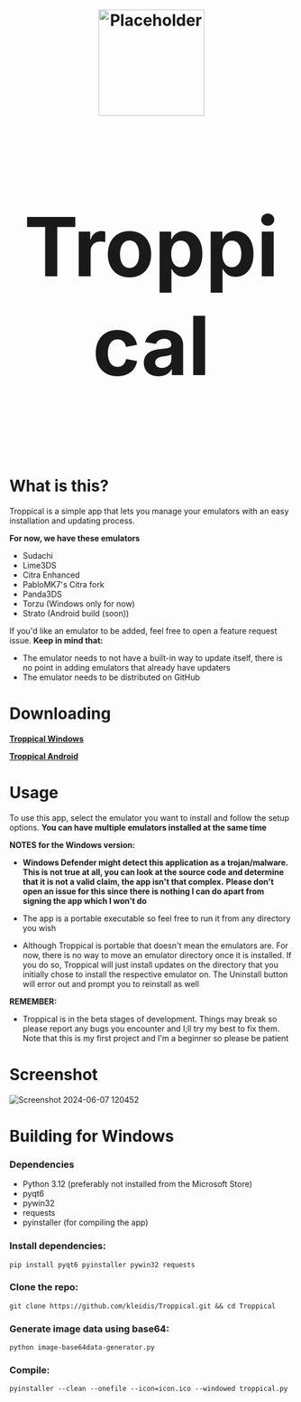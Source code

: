 <h1 align="center">
  <img src="https://github.com/kleidis/Troppical/blob/9683c790f5f0ad58e5cd7854f2474369061e4f0d/icons/logos/installer_logo.svg" alt="Placeholder" width="188"/>
</p>
<p align="center" style="font-size:144px;">
  <strong>Troppical</strong>
</h1>

# What is this?

Troppical is a simple app that lets you manage your emulators with an easy installation and updating process.

**For now, we have these emulators**

- Sudachi
- Lime3DS
- Citra Enhanced
- PabloMK7's Citra fork
- Panda3DS
- Torzu (Windows only for now)
- Strato (Android build (soon))

If you'd like an emulator to be added, feel free to open a feature request issue. **Keep in mind that:**

- The emulator needs to not have a built-in way to update itself, there is no point in adding emulators that already have updaters
- The emulator needs to be distributed on GitHub

# Downloading

**[Troppical Windows](https://nightly.link/kleidis/Troppical/workflows/build/master/troppical-nightly.zip)**

**[Troppical Android](https://nightly.link/kleidis/Troppical/workflows/build/master/app-release.zip)**

# Usage

 To use this app, select the emulator you want to install and follow the setup options.
**You can have multiple emulators installed at the same time**

**NOTES for the Windows version:**

- **Windows Defender might detect this application as a trojan/malware. This is not true at all, you can look at the source code and determine that it is not a valid claim,  the app isn't that complex.**
**Please don't open an issue for this since there is nothing I can do apart from signing the app which I won't do**


- The app is a portable executable so feel free to run it from any directory you wish

- Although Troppical is portable that doesn't mean the emulators are. For now, there is no way to move an emulator directory once it is installed. If you do so, Troppical will just install updates on the directory that you initially chose to install the respective emulator on. The Uninstall button will error out and prompt you to reinstall as well

**REMEMBER:**
- Troppical is in the beta stages of development. Things may break so please report any bugs you encounter and I;ll try my best to fix them. Note that this is my first project and I'm a beginner so please be patient

# Screenshot
![Screenshot 2024-06-07 120452](https://github.com/kleidis/Troppical/assets/167202775/0e6d0c83-7132-414e-80dd-55dbc4ca9b29)


# Building for Windows

### Dependencies

- Python 3.12 (preferably not installed from the Microsoft Store)
- pyqt6
- pywin32
- requests
- pyinstaller (for compiling the app)

### Install dependencies:

`pip install pyqt6 pyinstaller pywin32 requests`

### Clone the repo:

`git clone https://github.com/kleidis/Troppical.git && cd Troppical`

### Generate image data using base64:

`python image-base64data-generator.py`

### Compile:

`pyinstaller --clean --onefile --icon=icon.ico --windowed troppical.py`

